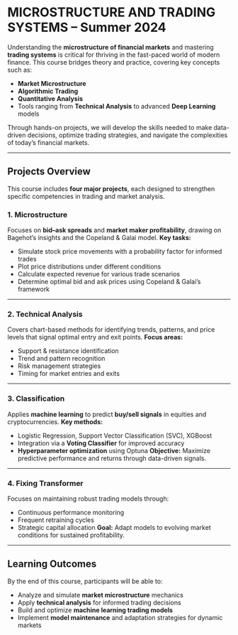 # **MICROSTRUCTURE AND TRADING SYSTEMS – Summer 2024**

Understanding the **microstructure of financial markets** and mastering **trading systems** is critical for thriving in the fast-paced world of modern finance. This course bridges theory and practice, covering key concepts such as:

* **Market Microstructure**
* **Algorithmic Trading**
* **Quantitative Analysis**
* Tools ranging from **Technical Analysis** to advanced **Deep Learning** models

Through hands-on projects, we will develop the skills needed to make data-driven decisions, optimize trading strategies, and navigate the complexities of today’s financial markets.

---

## **Projects Overview**

This course includes **four major projects**, each designed to strengthen specific competencies in trading and market analysis.

### **1. Microstructure**

Focuses on **bid–ask spreads** and **market maker profitability**, drawing on Bagehot’s insights and the Copeland & Galai model.
**Key tasks:**

* Simulate stock price movements with a probability factor for informed trades
* Plot price distributions under different conditions
* Calculate expected revenue for various trade scenarios
* Determine optimal bid and ask prices using Copeland & Galai’s framework

---

### **2. Technical Analysis**

Covers chart-based methods for identifying trends, patterns, and price levels that signal optimal entry and exit points.
**Focus areas:**

* Support & resistance identification
* Trend and pattern recognition
* Risk management strategies
* Timing for market entries and exits

---

### **3. Classification**

Applies **machine learning** to predict **buy/sell signals** in equities and cryptocurrencies.
**Key methods:**

* Logistic Regression, Support Vector Classification (SVC), XGBoost
* Integration via a **Voting Classifier** for improved accuracy
* **Hyperparameter optimization** using Optuna
  **Objective:** Maximize predictive performance and returns through data-driven signals.

---

### **4. Fixing Transformer**

Focuses on maintaining robust trading models through:

* Continuous performance monitoring
* Frequent retraining cycles
* Strategic capital allocation
  **Goal:** Adapt models to evolving market conditions for sustained profitability.

---

## **Learning Outcomes**

By the end of this course, participants will be able to:

* Analyze and simulate **market microstructure** mechanics
* Apply **technical analysis** for informed trading decisions
* Build and optimize **machine learning trading models**
* Implement **model maintenance** and adaptation strategies for dynamic markets


